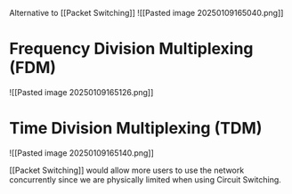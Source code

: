 Alternative to [[Packet Switching]]
![[Pasted image 20250109165040.png]]

# Frequency Division Multiplexing (FDM)
![[Pasted image 20250109165126.png]]

# Time Division Multiplexing (TDM)
![[Pasted image 20250109165140.png]]

[[Packet Switching]] would allow more users to use the network concurrently since we are physically limited when using Circuit Switching.